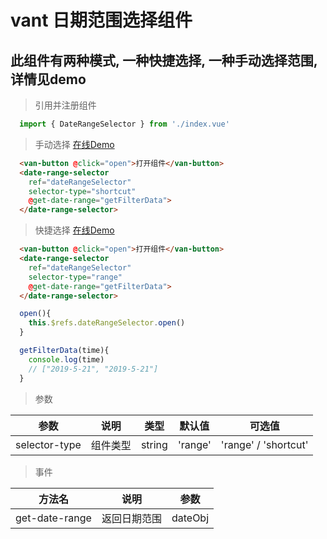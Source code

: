 # vant 日期范围选择组件
## 此组件有两种模式, 一种快捷选择, 一种手动选择范围, 详情见demo

> 引用并注册组件

``` javascript
  import { DateRangeSelector } from './index.vue'
```

> 手动选择 [在线Demo](https://codepen.io/zhengqingfeng/pen/ZNazqo)

``` html
  <van-button @click="open">打开组件</van-button>
  <date-range-selector
    ref="dateRangeSelector"
    selector-type="shortcut"
    @get-date-range="getFilterData">
  </date-range-selector>
```

> 快捷选择 [在线Demo](https://codepen.io/zhengqingfeng/pen/wbPQbj)

``` html
  <van-button @click="open">打开组件</van-button>
  <date-range-selector
    ref="dateRangeSelector"
    selector-type="range"
    @get-date-range="getFilterData">
  </date-range-selector>
```

``` javascript
  open(){
    this.$refs.dateRangeSelector.open()
  }

  getFilterData(time){
    console.log(time)
    // ["2019-5-21", "2019-5-21"]
  }
```

> 参数

| 参数 | 说明 | 类型 | 默认值 | 可选值 |
| :--: | :--: | :--: | :--: | :--: |
| selector-type | 组件类型 | string | 'range' | 'range' / 'shortcut' |

> 事件

| 方法名 | 说明 | 参数 |
| :--: | :--: | :--: |
| get-date-range | 返回日期范围 | dateObj |